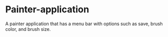 # Painter-application
A painter application that has a menu bar with options such as save, brush color, and brush size.

